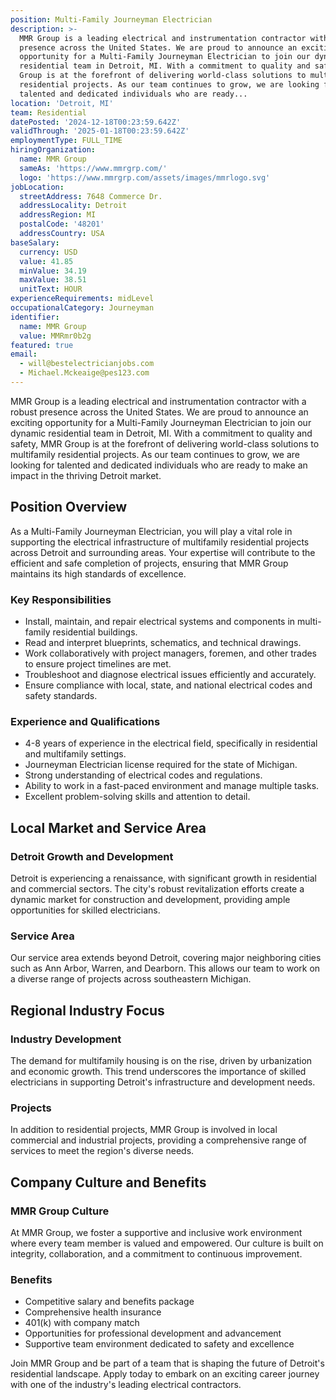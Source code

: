 ```yaml
---
position: Multi-Family Journeyman Electrician
description: >-
  MMR Group is a leading electrical and instrumentation contractor with a robust
  presence across the United States. We are proud to announce an exciting
  opportunity for a Multi-Family Journeyman Electrician to join our dynamic
  residential team in Detroit, MI. With a commitment to quality and safety, MMR
  Group is at the forefront of delivering world-class solutions to multifamily
  residential projects. As our team continues to grow, we are looking for
  talented and dedicated individuals who are ready...
location: 'Detroit, MI'
team: Residential
datePosted: '2024-12-18T00:23:59.642Z'
validThrough: '2025-01-18T00:23:59.642Z'
employmentType: FULL_TIME
hiringOrganization:
  name: MMR Group
  sameAs: 'https://www.mmrgrp.com/'
  logo: 'https://www.mmrgrp.com/assets/images/mmrlogo.svg'
jobLocation:
  streetAddress: 7648 Commerce Dr.
  addressLocality: Detroit
  addressRegion: MI
  postalCode: '48201'
  addressCountry: USA
baseSalary:
  currency: USD
  value: 41.85
  minValue: 34.19
  maxValue: 38.51
  unitText: HOUR
experienceRequirements: midLevel
occupationalCategory: Journeyman
identifier:
  name: MMR Group
  value: MMRmr0b2g
featured: true
email:
  - will@bestelectricianjobs.com
  - Michael.Mckeaige@pes123.com
---
```




MMR Group is a leading electrical and instrumentation contractor with a robust presence across the United States. We are proud to announce an exciting opportunity for a Multi-Family Journeyman Electrician to join our dynamic residential team in Detroit, MI. With a commitment to quality and safety, MMR Group is at the forefront of delivering world-class solutions to multifamily residential projects. As our team continues to grow, we are looking for talented and dedicated individuals who are ready to make an impact in the thriving Detroit market.

## Position Overview

As a Multi-Family Journeyman Electrician, you will play a vital role in supporting the electrical infrastructure of multifamily residential projects across Detroit and surrounding areas. Your expertise will contribute to the efficient and safe completion of projects, ensuring that MMR Group maintains its high standards of excellence.

### Key Responsibilities

- Install, maintain, and repair electrical systems and components in multi-family residential buildings.
- Read and interpret blueprints, schematics, and technical drawings.
- Work collaboratively with project managers, foremen, and other trades to ensure project timelines are met.
- Troubleshoot and diagnose electrical issues efficiently and accurately.
- Ensure compliance with local, state, and national electrical codes and safety standards.

### Experience and Qualifications

- 4-8 years of experience in the electrical field, specifically in residential and multifamily settings.
- Journeyman Electrician license required for the state of Michigan.
- Strong understanding of electrical codes and regulations.
- Ability to work in a fast-paced environment and manage multiple tasks.
- Excellent problem-solving skills and attention to detail.

## Local Market and Service Area

### Detroit Growth and Development

Detroit is experiencing a renaissance, with significant growth in residential and commercial sectors. The city's robust revitalization efforts create a dynamic market for construction and development, providing ample opportunities for skilled electricians.

### Service Area

Our service area extends beyond Detroit, covering major neighboring cities such as Ann Arbor, Warren, and Dearborn. This allows our team to work on a diverse range of projects across southeastern Michigan.

## Regional Industry Focus

### Industry Development

The demand for multifamily housing is on the rise, driven by urbanization and economic growth. This trend underscores the importance of skilled electricians in supporting Detroit's infrastructure and development needs.

### Projects

In addition to residential projects, MMR Group is involved in local commercial and industrial projects, providing a comprehensive range of services to meet the region's diverse needs.

## Company Culture and Benefits

### MMR Group Culture

At MMR Group, we foster a supportive and inclusive work environment where every team member is valued and empowered. Our culture is built on integrity, collaboration, and a commitment to continuous improvement.

### Benefits

- Competitive salary and benefits package
- Comprehensive health insurance
- 401(k) with company match
- Opportunities for professional development and advancement
- Supportive team environment dedicated to safety and excellence

Join MMR Group and be part of a team that is shaping the future of Detroit's residential landscape. Apply today to embark on an exciting career journey with one of the industry's leading electrical contractors.